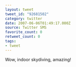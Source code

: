 ```yaml
---
layout: tweet
tweet_id: "92681502"
category: twitter
date: 2007-06-06T01:49:17.000Z
source: Twitter SMS
favorite_count: 0
retweet_count: 0
tags:
- tweet
---
```


Wow, indoor skydiving, amazing!
